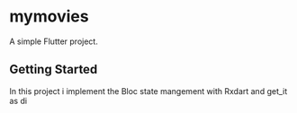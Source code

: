 # mymovies

A simple Flutter project.

## Getting Started

In this project i implement the Bloc state mangement with Rxdart and get_it as di
